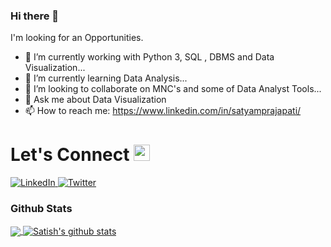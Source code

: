 ### Hi there 👋

I'm looking for an Opportunities.

* 🔭 I’m currently working with Python 3, SQL , DBMS and Data Visualization...
* 🌱 I’m currently learning Data Analysis...
* 👯 I’m looking to collaborate on MNC's and some of Data Analyst Tools...
* 💬 Ask me about Data Visualization
* 📫 How to reach me: https://www.linkedin.com/in/satyamprajapati/

# Let's Connect <img src="https://github.com/TheDudeThatCode/TheDudeThatCode/blob/master/Assets/Hi.gif" width="26px">

<a target="_blank" href="https://www.linkedin.com/in/satyamprajapati/" target="_blank">
<img alt="LinkedIn" src="https://img.shields.io/badge/LinkedIn-0077B5?style=for-the-badge&logo=linkedin&logoColor=white" />
</a>


<a target="_blank" href="https://medium.com/@satyam1999" target="_blank">
<img alt="Twitter" src="https://img.shields.io/badge/Medium-12100E?style=for-the-badge&logo=medium&logoColor=white" />
</a>
 
 
### Github Stats
<a href="https://github.com/satyam7869">
  <img align="center" src="https://github-readme-stats.vercel.app/api/top-langs/?username=satyam7869&theme=dark&hide_langs_below=1" />
</a>

<a href="https://github.com/satyam7869">
 <img align="center" src="https://github-readme-stats.vercel.app/api?username=satyam7869&show_icons=true&theme=dark&line_height=27" alt="Satish's github stats"/>
</a>


<!-- Thanks to TheDudeThatCode -->

<!--
**satyam7869/satyam7869** is a ✨ _special_ ✨ repository because its `README.md` (this file) appears on your GitHub profile.

Here are some ideas to get you started:



- 😄 Pronouns: ...
- ⚡ Fun fact: ...
-->
